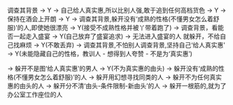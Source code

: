 
调查其背景 -> Y -> 自己给人真实惠,所以比别人强,敢于追到任何高档货色 -> Y -> 保持在酒会上开朗 -> Y -> 调查其背景,躲开没有‘成熟的性格(不懂男女怎么着舒服)’的人,即使她很漂亮 -> Y(接受不成熟性格并被丫带着跑了) -> 调查背景，看能否一起走入盛宴 -> Y(自己放弃了盛宴追求) -> 无法进入盛宴的人 就躲开，不给自己找麻烦 -> Y(不敢丢弃) -> 调查其背景,不怕别人调查背景,坚持自己‘给人真实惠’ -> Y(未能隐藏自己的性格，教训人 - 想得到人夸赞 - 不是为‘真实惠’)

-> 躲开不是图‘给人真实惠’的男人 -> Y(不为真实惠的由头) -> 躲开没有‘成熟的性格(不懂男女怎么着舒服)’的人 -> 躲开用幻想寻找同类的人 -> 躲开不为任何真实惠的由头的人 -> 躲开分不清‘由头-条件限制-新由头’的人 -> 躲开一根筋的,就为了办公室工作座位的人

